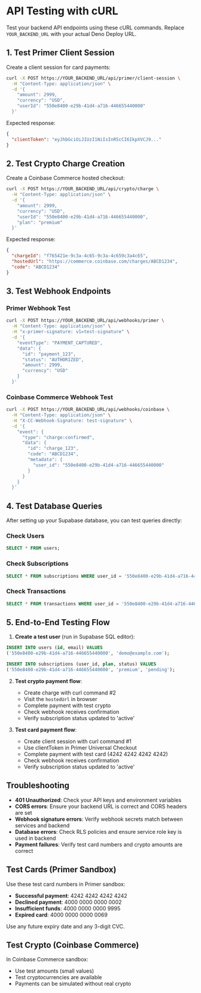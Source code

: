 # API Testing with cURL

Test your backend API endpoints using these cURL commands. Replace `YOUR_BACKEND_URL` with your actual Deno Deploy URL.

## 1. Test Primer Client Session

Create a client session for card payments:

```bash
curl -X POST https://YOUR_BACKEND_URL/api/primer/client-session \
  -H "Content-Type: application/json" \
  -d '{
    "amount": 2999,
    "currency": "USD",
    "userId": "550e8400-e29b-41d4-a716-446655440000"
  }'
```

Expected response:
```json
{
  "clientToken": "eyJhbGciOiJIUzI1NiIsInR5cCI6IkpXVCJ9..."
}
```

## 2. Test Crypto Charge Creation

Create a Coinbase Commerce hosted checkout:

```bash
curl -X POST https://YOUR_BACKEND_URL/api/crypto/charge \
  -H "Content-Type: application/json" \
  -d '{
    "amount": 2999,
    "currency": "USD",
    "userId": "550e8400-e29b-41d4-a716-446655440000",
    "plan": "premium"
  }'
```

Expected response:
```json
{
  "chargeId": "f765421e-9c3a-4c65-9c3a-4c659c3a4c65",
  "hostedUrl": "https://commerce.coinbase.com/charges/ABCD1234",
  "code": "ABCD1234"
}
```

## 3. Test Webhook Endpoints

### Primer Webhook Test

```bash
curl -X POST https://YOUR_BACKEND_URL/api/webhooks/primer \
  -H "Content-Type: application/json" \
  -H "x-primer-signature: v1=test-signature" \
  -d '{
    "eventType": "PAYMENT_CAPTURED",
    "data": {
      "id": "payment_123",
      "status": "AUTHORIZED",
      "amount": 2999,
      "currency": "USD"
    }
  }'
```

### Coinbase Commerce Webhook Test

```bash
curl -X POST https://YOUR_BACKEND_URL/api/webhooks/coinbase \
  -H "Content-Type: application/json" \
  -H "X-CC-Webhook-Signature: test-signature" \
  -d '{
    "event": {
      "type": "charge:confirmed",
      "data": {
        "id": "charge_123",
        "code": "ABCD1234",
        "metadata": {
          "user_id": "550e8400-e29b-41d4-a716-446655440000"
        }
      }
    }
  }'
```

## 4. Test Database Queries

After setting up your Supabase database, you can test queries directly:

### Check Users
```sql
SELECT * FROM users;
```

### Check Subscriptions
```sql
SELECT * FROM subscriptions WHERE user_id = '550e8400-e29b-41d4-a716-446655440000';
```

### Check Transactions
```sql
SELECT * FROM transactions WHERE user_id = '550e8400-e29b-41d4-a716-446655440000';
```

## 5. End-to-End Testing Flow

1. **Create a test user** (run in Supabase SQL editor):
```sql
INSERT INTO users (id, email) VALUES 
('550e8400-e29b-41d4-a716-446655440000', 'demo@example.com');

INSERT INTO subscriptions (user_id, plan, status) VALUES 
('550e8400-e29b-41d4-a716-446655440000', 'premium', 'pending');
```

2. **Test crypto payment flow**:
   - Create charge with curl command #2
   - Visit the `hostedUrl` in browser
   - Complete payment with test crypto
   - Check webhook receives confirmation
   - Verify subscription status updated to 'active'

3. **Test card payment flow**:
   - Create client session with curl command #1
   - Use clientToken in Primer Universal Checkout
   - Complete payment with test card (4242 4242 4242 4242)
   - Check webhook receives confirmation
   - Verify subscription status updated to 'active'

## Troubleshooting

- **401 Unauthorized**: Check your API keys and environment variables
- **CORS errors**: Ensure your backend URL is correct and CORS headers are set
- **Webhook signature errors**: Verify webhook secrets match between services and backend
- **Database errors**: Check RLS policies and ensure service role key is used in backend
- **Payment failures**: Verify test card numbers and crypto amounts are correct

## Test Cards (Primer Sandbox)

Use these test card numbers in Primer sandbox:

- **Successful payment**: 4242 4242 4242 4242
- **Declined payment**: 4000 0000 0000 0002
- **Insufficient funds**: 4000 0000 0000 9995
- **Expired card**: 4000 0000 0000 0069

Use any future expiry date and any 3-digit CVC.

## Test Crypto (Coinbase Commerce)

In Coinbase Commerce sandbox:
- Use test amounts (small values)
- Test cryptocurrencies are available
- Payments can be simulated without real crypto
